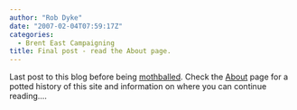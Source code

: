 ```yaml
---
author: "Rob Dyke"
date: "2007-02-04T07:59:17Z"
categories:
  - Brent East Campaigning
title: Final post - read the About page.
---
```

Last post to this blog before being [mothballed](http://en.wikipedia.org/wiki/Mothballed "definition"). Check the [About](http://www.robdyke.com/bec/?page_id=116 "About this website") page for a potted history of this site and information on where you can continue reading....
